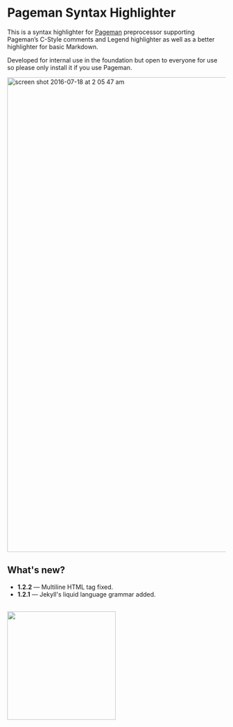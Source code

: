 # Pageman Syntax Highlighter
This is a syntax highlighter for [Pageman](https://github.com/karyfoundation/pageman) preprocessor supporting Pageman’s C-Style comments and Legend highlighter as well as a better highlighter for basic Markdown.

Developed for internal use in the foundation but open to everyone for use so please only install it if you use Pageman.

<img width="1095" alt="screen shot 2016-07-18 at 2 05 47 am" src="https://cloud.githubusercontent.com/assets/2157285/16903208/cc97586e-4c8c-11e6-8271-77b8d52d9660.png">

## What's new?
- **1.2.2** &mdash; Multiline HTML tag fixed.
- **1.2.1** &mdash; Jekyll's liquid language grammar added.

<br />
<a href="http://www.karyfoundation.org/">
    <img src="http://www.karyfoundation.org/foundation/logo/github-full-horse.png" width="250"/>
</a>